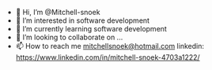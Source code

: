 - 👋 Hi, I’m @Mitchell-snoek
- 👀 I’m interested in software development
- 🌱 I’m currently learning software development
- 💞️ I’m looking to collaborate on ...
- 📫 How to reach me mitchellsnoek@hotmail.com
linkedin: https://www.linkedin.com/in/mitchell-snoek-4703a1222/
